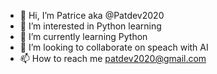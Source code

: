 - 👋 Hi, I’m Patrice aka @Patdev2020
- 👀 I’m interested in Python learning
- 🌱 I’m currently learning Python
- 💞️ I’m looking to collaborate on speach with AI
- 📫 How to reach me patdev2020@gmail.com

<!---
Patdev2020/Patdev2020 is a ✨ special ✨ repository because its `README.md` (this file) appears on your GitHub profile.
You can click the Preview link to take a look at your changes.
--->
